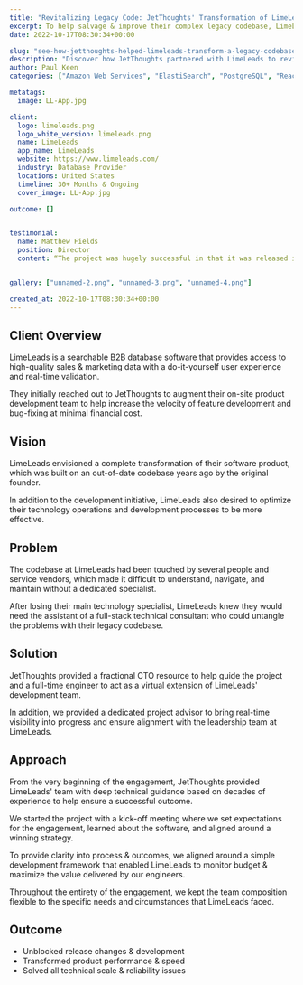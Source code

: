 ```yaml
---
title: "Revitalizing Legacy Code: JetThoughts' Transformation of LimeLeads"
excerpt: To help salvage & improve their complex legacy codebase, LimeLeads hired us to augment their on-site product development team to help increase the velocity of feature development and bug-fixing at minimal financial cost.
date: 2022-10-17T08:30:34+00:00

slug: "see-how-jetthoughts-helped-limeleads-transform-a-legacy-codebase-stabilize-the-product-for-long-term-performance"
description: "Discover how JetThoughts partnered with LimeLeads to revitalize a legacy codebase, enhancing performance and stability. Learn about our strategic approach and successful outcomes in software development."
author: Paul Keen
categories: ["Amazon Web Services", "ElastiSearch", "PostgreSQL", "React.js", "Ruby on Rails"]

metatags:
  image: LL-App.jpg

client:
  logo: limeleads.png
  logo_white_version: limeleads.png
  name: LimeLeads
  app_name: LimeLeads
  website: https://www.limeleads.com/
  industry: Database Provider
  locations: United States
  timeline: 30+ Months & Ongoing
  cover_image: LL-App.jpg

outcome: []


testimonial:
  name: Matthew Fields
  position: Director
  content: “The project was hugely successful in that it was released in a short amount of time, one of the consultants from JetThoughts helped us to remove all issues and accomplished all of our core goals of infinite scale, high performance, and reliability.”


gallery: ["unnamed-2.png", "unnamed-3.png", "unnamed-4.png"]

created_at: 2022-10-17T08:30:34+00:00
---
```


**Client Overview**
-------------------

LimeLeads is a searchable B2B database software that provides access to high-quality sales & marketing data with a do-it-yourself user experience and real-time validation.

They initially reached out to JetThoughts to augment their on-site product development team to help increase the velocity of feature development and bug-fixing at minimal financial cost.

**Vision**
----------

LimeLeads envisioned a complete transformation of their software product, which was built on an out-of-date codebase years ago by the original founder.

In addition to the development initiative, LimeLeads also desired to optimize their technology operations and development processes to be more effective.

**Problem**
-----------

The codebase at LimeLeads had been touched by several people and service vendors, which made it difficult to understand, navigate, and maintain without a dedicated specialist.

After losing their main technology specialist, LimeLeads knew they would need the assistant of a full-stack technical consultant who could untangle the problems with their legacy codebase.

**Solution**
------------

JetThoughts provided a fractional CTO resource to help guide the project and a full-time engineer to act as a virtual extension of LimeLeads' development team.

In addition, we provided a dedicated project advisor to bring real-time visibility into progress and ensure alignment with the leadership team at LimeLeads.

**Approach**
------------

From the very beginning of the engagement, JetThoughts provided LimeLeads' team with deep technical guidance based on decades of experience to help ensure a successful outcome.

We started the project with a kick-off meeting where we set expectations for the engagement, learned about the software, and aligned around a winning strategy.

To provide clarity into process & outcomes, we aligned around a simple development framework that enabled LimeLeads to monitor budget & maximize the value delivered by our engineers.

Throughout the entirety of the engagement, we kept the team composition flexible to the specific needs and circumstances that LimeLeads faced.

**Outcome**
-----------

- Unblocked release changes & development
- Transformed product performance & speed
- Solved all technical scale & reliability issues
